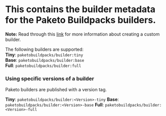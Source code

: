 # This contains the builder metadata for the Paketo Buildpacks builders. 

**Note:** Read through this [link](https://buildpacks.io/docs/operator-guide/create-a-builder/) for more information about creating a custom builder.

The following builders are supported:  
**Tiny**: `paketobuildpacks/builder:tiny`  
**Base**: `paketobuildpacks/builder:base`  
**Full**: `paketobuildpacks/builder:full`  

### Using specific versions of a builder
Paketo builders are published with a version tag.

**Tiny**: `paketobuildpacks/builder:<Version>-tiny`
**Base**: `paketobuildpacks/builder:<Version>-base`
**Full**: `paketobuildpacks/builder:<Version>-full`
